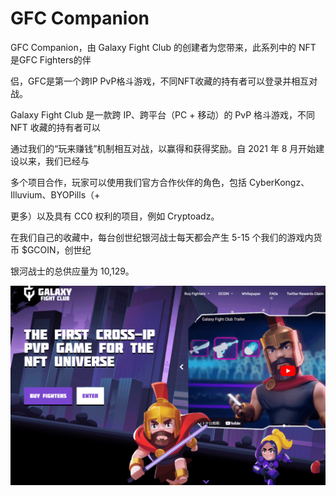 # GFC Companion

GFC Companion，由 Galaxy Fight Club 的创建者为您带来，此系列中的 NFT 是GFC Fighters的伴

侣，GFC是第一个跨IP PvP格斗游戏，不同NFT收藏的持有者可以登录并相互对战。

Galaxy Fight Club 是一款跨 IP、跨平台（PC + 移动）的 PvP 格斗游戏，不同 NFT 收藏的持有者可以

通过我们的“玩来赚钱”机制相互对战，以赢得和获得奖励。自 2021 年 8 月开始建设以来，我们已经与

多个项目合作，玩家可以使用我们官方合作伙伴的角色，包括 CyberKongz、Illuvium、BYOPills（+ 

更多）以及具有 CC0 权利的项目，例如 Cryptoadz。

在我们自己的收藏中，每台创世纪银河战士每天都会产生 5-15 个我们的游戏内货币 $GCOIN，创世纪

银河战士的总供应量为 10,129。

![gamefi](45468_new.png)
